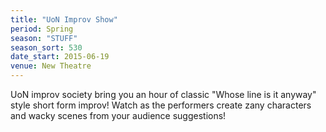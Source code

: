 ```yaml
---
title: "UoN Improv Show"
period: Spring
season: "STUFF"
season_sort: 530
date_start: 2015-06-19
venue: New Theatre
---
```


UoN improv society bring you an hour of classic "Whose line is it anyway" style short form improv! Watch as the performers create zany characters and wacky scenes from your audience suggestions!
